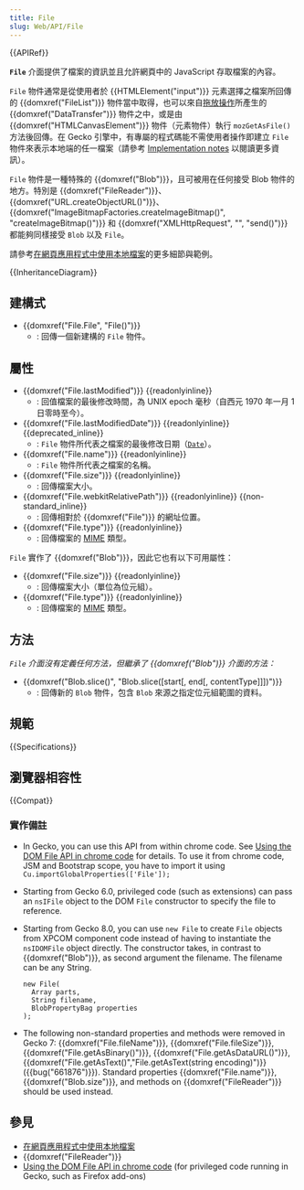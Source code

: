 ```yaml
---
title: File
slug: Web/API/File
---
```


{{APIRef}}

**`File`** 介面提供了檔案的資訊並且允許網頁中的 JavaScript 存取檔案的內容。

`File` 物件通常是從使用者於 {{HTMLElement("input")}} 元素選擇之檔案所回傳的 {{domxref("FileList")}} 物件當中取得，也可以來自[拖放操作](/zh-TW/docs/Web/Guide/HTML/Drag_and_drop)所產生的 {{domxref("DataTransfer")}} 物件之中，或是由 {{domxref("HTMLCanvasElement")}} 物件（元素物件）執行 `mozGetAsFile()` 方法後回傳。在 Gecko 引擎中，有專屬的程式碼能不需使用者操作即建立 `File` 物件來表示本地端的任一檔案（請參考 [Implementation notes](#implementation_notes) 以閱讀更多資訊）。

`File` 物件是一種特殊的 {{domxref("Blob")}}，且可被用在任何接受 Blob 物件的地方。特別是 {{domxref("FileReader")}}、{{domxref("URL.createObjectURL()")}}、{{domxref("ImageBitmapFactories.createImageBitmap()", "createImageBitmap()")}} 和 {{domxref("XMLHttpRequest", "", "send()")}} 都能夠同樣接受 `Blob` 以及 `File`。

請參考[在網頁應用程式中使用本地檔案](/docs/Using_files_from_web_applications)的更多細節與範例。

{{InheritanceDiagram}}

## 建構式

- {{domxref("File.File", "File()")}}
  - : 回傳一個新建構的 `File` 物件。

## 屬性

- {{domxref("File.lastModified")}} {{readonlyinline}}
  - : 回值檔案的最後修改時間，為 UNIX epoch 毫秒（自西元 1970 年一月 1 日零時至今）。
- {{domxref("File.lastModifiedDate")}} {{readonlyinline}} {{deprecated_inline}}
  - : `File` 物件所代表之檔案的最後修改日期（[`Date`](/docs/Web/JavaScript/Reference/Global_Objects/Date)）。
- {{domxref("File.name")}} {{readonlyinline}}
  - : `File` 物件所代表之檔案的名稱。
- {{domxref("File.size")}} {{readonlyinline}}
  - : 回傳檔案大小。
- {{domxref("File.webkitRelativePath")}} {{readonlyinline}} {{non-standard_inline}}
  - : 回傳相對於 {{domxref("File")}} 的網址位置。
- {{domxref("File.type")}} {{readonlyinline}}
  - : 回傳檔案的 [MIME](/docs/Web/HTTP/Basics_of_HTTP/MIME_types) 類型。

`File` 實作了 {{domxref("Blob")}}，因此它也有以下可用屬性：

- {{domxref("File.size")}} {{readonlyinline}}
  - : 回傳檔案大小（單位為位元組）。
- {{domxref("File.type")}} {{readonlyinline}}
  - : 回傳檔案的 [MIME](/zh-TW/docs/Web/HTTP/Basics_of_HTTP/MIME_types) 類型。

## 方法

_`File` 介面沒有定義任何方法，但繼承了 {{domxref("Blob")}} 介面的方法：_

- {{domxref("Blob.slice()", "Blob.slice([start[, end[, contentType]]])")}}
  - : 回傳新的 `Blob` 物件，包含 `Blob` 來源之指定位元組範圍的資料。

## 規範

{{Specifications}}

## 瀏覽器相容性

{{Compat}}

### 實作備註

- In Gecko, you can use this API from within chrome code. See [Using the DOM File API in chrome code](/zh-TW/docs/Extensions/Using_the_DOM_File_API_in_chrome_code) for details. To use it from chrome code, JSM and Bootstrap scope, you have to import it using `Cu.importGlobalProperties(['File']);`
- Starting from Gecko 6.0, privileged code (such as extensions) can pass an `nsIFile` object to the DOM `File` constructor to specify the file to reference.
- Starting from Gecko 8.0, you can use `new File` to create `File` objects from XPCOM component code instead of having to instantiate the `nsIDOMFile` object directly. The constructor takes, in contrast to {{domxref("Blob")}}, as second argument the filename. The filename can be any String.

  ```plain
  new File(
    Array parts,
    String filename,
    BlobPropertyBag properties
  );
  ```

- The following non-standard properties and methods were removed in Gecko 7: {{domxref("File.fileName")}}, {{domxref("File.fileSize")}}, {{domxref("File.getAsBinary()")}}, {{domxref("File.getAsDataURL()")}}, {{domxref("File.getAsText()","File.getAsText(string encoding)")}} ({{bug("661876")}}). Standard properties {{domxref("File.name")}}, {{domxref("Blob.size")}}, and methods on {{domxref("FileReader")}} should be used instead.

## 參見

- [在網頁應用程式中使用本地檔案](/docs/Using_files_from_web_applications)
- {{domxref("FileReader")}}
- [Using the DOM File API in chrome code](/docs/Extensions/Using_the_DOM_File_API_in_chrome_code) (for privileged code running in Gecko, such as Firefox add-ons)
